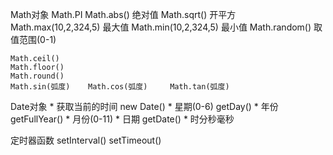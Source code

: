 Math对象
    Math.PI
    Math.abs()  绝对值
    Math.sqrt() 开平方
    Math.max(10,2,324,5)  最大值
    Math.min(10,2,324,5)  最小值
    Math.random()         取值范围(0-1)
  
    Math.ceil()          
    Math.floor()        
    Math.round()
    Math.sin(弧度)    Math.cos(弧度)     Math.tan(弧度) 

Date对象
    * 获取当前的时间  new Date()
    * 星期(0-6)  getDay()
    * 年份       getFullYear()
    * 月份(0-11)
    * 日期       getDate()
    * 时分秒毫秒

定时器函数
    setInterval()
    setTimeout()
